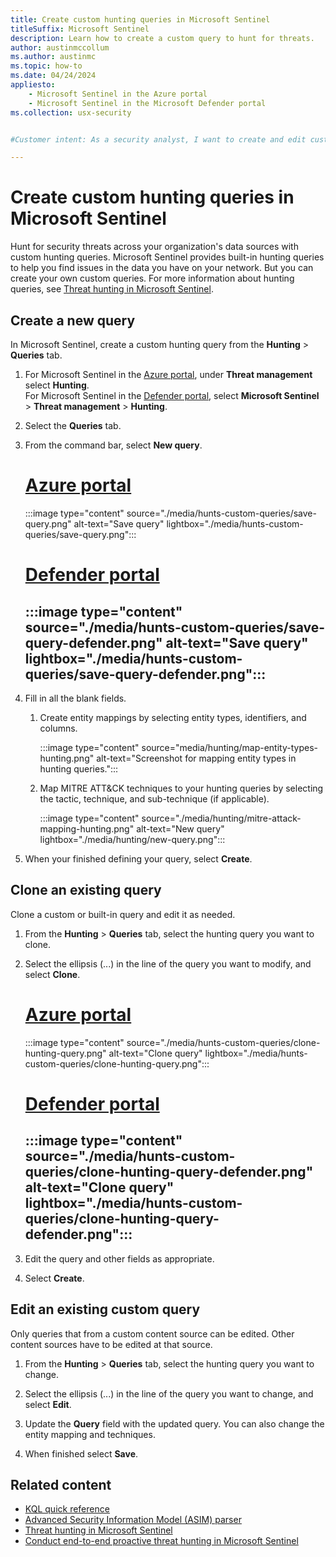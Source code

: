 ```yaml
---
title: Create custom hunting queries in Microsoft Sentinel
titleSuffix: Microsoft Sentinel
description: Learn how to create a custom query to hunt for threats. 
author: austinmccollum
ms.author: austinmc
ms.topic: how-to
ms.date: 04/24/2024
appliesto:
    - Microsoft Sentinel in the Azure portal
    - Microsoft Sentinel in the Microsoft Defender portal
ms.collection: usx-security


#Customer intent: As a security analyst, I want to create and edit custom hunting queries in my SIEM platform so that I can proactively identify and mitigate security threats specific to my organization's environment.

---
```


# Create custom hunting queries in Microsoft Sentinel

Hunt for security threats across your organization's data sources with custom hunting queries. Microsoft Sentinel provides built-in hunting queries to help you find issues in the data you have on your network. But you can create your own custom queries. For more information about hunting queries, see [Threat hunting in Microsoft Sentinel](hunting.md).

## Create a new query

In Microsoft Sentinel, create a custom hunting query from the **Hunting** > **Queries** tab.

1. For Microsoft Sentinel in the [Azure portal](https://portal.azure.com), under **Threat management**  select **Hunting**.<br> For Microsoft Sentinel in the [Defender portal](https://security.microsoft.com/), select **Microsoft Sentinel** > **Threat management** > **Hunting**.
1. Select the **Queries** tab.
1. From the command bar, select **New query**.

   # [Azure portal](#tab/azure-portal)
   :::image type="content" source="./media/hunts-custom-queries/save-query.png" alt-text="Save query" lightbox="./media/hunts-custom-queries/save-query.png":::

   # [Defender portal](#tab/defender-portal)
   :::image type="content" source="./media/hunts-custom-queries/save-query-defender.png" alt-text="Save query" lightbox="./media/hunts-custom-queries/save-query-defender.png":::
   ---

1. Fill in all the blank fields.

    1. Create entity mappings by selecting entity types, identifiers, and columns.

        :::image type="content" source="media/hunting/map-entity-types-hunting.png" alt-text="Screenshot for mapping entity types in hunting queries.":::

    1. Map MITRE ATT&CK techniques to your hunting queries by selecting the tactic, technique, and sub-technique (if applicable).

        :::image type="content" source="./media/hunting/mitre-attack-mapping-hunting.png" alt-text="New query" lightbox="./media/hunting/new-query.png":::

1.  When your finished defining your query, select **Create**.

## Clone an existing query

Clone a custom or built-in query and edit it as needed.
 
1. From the **Hunting** > **Queries** tab, select the hunting query you want to clone.
1. Select the ellipsis (...) in the line of the query you want to modify, and select **Clone**.

   # [Azure portal](#tab/azure-portal)
   :::image type="content" source="./media/hunts-custom-queries/clone-hunting-query.png" alt-text="Clone query" lightbox="./media/hunts-custom-queries/clone-hunting-query.png":::
   # [Defender portal](#tab/defender-portal)
   :::image type="content" source="./media/hunts-custom-queries/clone-hunting-query-defender.png" alt-text="Clone query" lightbox="./media/hunts-custom-queries/clone-hunting-query-defender.png":::
   ---
1. Edit the query and other fields as appropriate.
1. Select **Create**.

## Edit an existing custom query

Only queries that from a custom content source can be edited. Other content sources have to be edited at that source.

1. From the **Hunting** > **Queries** tab, select the hunting query you want to change. 

1. Select the ellipsis (...) in the line of the query you want to change, and select **Edit**.

1. Update the **Query** field with the updated query. You can also change the entity mapping and techniques.
1. When finished select **Save**.

## Related content

- [KQL quick reference](/azure/data-explorer/kusto/query/kql-quick-reference?toc=%2Fazure%2Fsentinel%2FTOC.json&bc=%2Fazure%2Fsentinel%2Fbreadcrumb%2Ftoc.json)
- [Advanced Security Information Model (ASIM) parser](normalization-about-parsers.md)
- [Threat hunting in Microsoft Sentinel](hunting.md)
- [Conduct end-to-end proactive threat hunting in Microsoft Sentinel](hunts.md)

